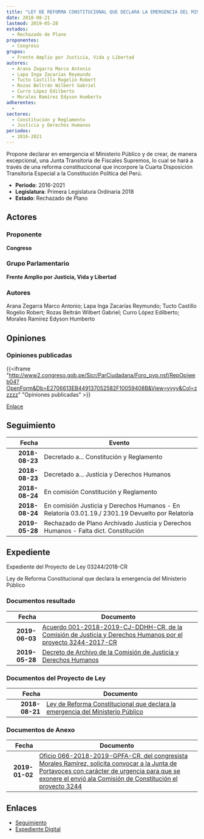 ```yaml
---
title: "LEY DE REFORMA CONSTITUCIONAL QUE DECLARA LA EMERGENCIA DEL MINISTERIO PÚBLICO"
date: 2018-08-21
lastmod: 2019-05-28
estados: 
  - Rechazado de Plano
proponentes: 
  - Congreso
grupos: 
  - Frente Amplio por Justicia, Vida y Libertad
autores: 
  - Arana Zegarra Marco Antonio
  - Lapa Inga Zacarías Reymundo
  - Tucto Castillo Rogelio Robert
  - Rozas Beltrán Wilbert Gabriel
  - Curro López Edilberto
  - Morales Ramírez Edyson Humberto
adherentes: 
  - 
sectores: 
  - Constitución y Reglamento
  - Justicia y Derechos Humanos
periodos: 
  - 2016-2021
---
```


Propone declarar en emergencia el Ministerio Público y de crear, de manera excepcional, una Junta Transitoria de Fiscales Supremos, lo cual se hará a través de una reforma constituciconal que incorpore la Cuarta Disposición Transitoria Especial a la Constitución Política del Perú.

- **Periodo**: 2016-2021
- **Legislatura**: Primera Legislatura Ordinaria 2018
- **Estado**: Rechazado de Plano

## Actores

### Proponente

**Congreso**

### Grupo Parlamentario

**Frente Amplio por Justicia, Vida y Libertad**

### Autores

Arana Zegarra Marco Antonio; Lapa Inga Zacarías Reymundo; Tucto Castillo Rogelio Robert; Rozas Beltrán Wilbert Gabriel; Curro López Edilberto; Morales Ramírez Edyson Humberto


## Opiniones

### Opiniones publicadas

{{<iframe "http://www2.congreso.gob.pe/Sicr/ParCiudadana/Foro_pvp.nsf/RepOpiweb04?OpenForm&Db=E2706613EB449137052582F10059408B&View=yyyy&Col=zzzzz" "Opiniones publicadas" >}}

[Enlace](http://www2.congreso.gob.pe/Sicr/ParCiudadana/Foro_pvp.nsf/RepOpiweb04?OpenForm&Db=E2706613EB449137052582F10059408B&View=yyyy&Col=zzzzz)

## Seguimiento

| Fecha | Evento |
|------:|--------|
| **2018-08-23** | Decretado a... Constitución y Reglamento|
| **2018-08-23** | Decretado a... Justicia y Derechos Humanos|
| **2018-08-24** | En comisión Constitución y Reglamento|
| **2018-08-24** | En comisión Justicia y Derechos Humanos - En Relatoría 03.01.19./ 2301.19 Devuelto por Relatoría|
| **2019-05-28** | Rechazado de Plano Archivado Justicia y Derechos Humanos - Falta dict. Constitución|


## Expediente

Expediente del Proyecto de Ley 03244/2018-CR

Ley de Reforma Constitucional que declara la emergencia del Ministerio Público


### Documentos resultado

| Fecha | Documento |
|------:|--------|
| **2019-06-03** | [Acuerdo 001-2018-2019-CJ-DDHH-CR, de la Comisión de Justicia y Derechos Humanos por el proyecto 3244-2017-CR](http://www.leyes.congreso.gob.pe/Documentos/2016_2021/Decretos/Archivamiento/DA0040620190603.pdf) |
| **2019-05-28** | [Decreto de Archivo de la Comisión de Justicia y Derechos Humanos](http://www.leyes.congreso.gob.pe/Documentos/2016_2021/Decretos/Archivamiento/DA0040620190528.pdf) |

### Documentos del Proyecto de Ley

| Fecha | Documento |
|------:|--------|
| **2018-08-21** | [Ley de Reforma Constitucional que declara la emergencia del Ministerio Público](http://www.leyes.congreso.gob.pe/Documentos/2016_2021/Proyectos_de_Ley_y_de_Resoluciones_Legislativas/PL0324420180821..pdf) |

### Documentos de Anexo

| Fecha | Documento |
|------:|--------|
| **2019-01-02** | [Oficio 066-2018-2019-GPFA-CR, del congresista Morales Ramírez, solicita convocar a la Junta de Portavoces con carácter de urgencia para que se exonere el envió ala Comisión de Constitución el proyecto 3244](http://www.leyes.congreso.gob.pe/Documentos/2016_2021/Oficios/Grupos_Parlamentarios/OFICIO-066-2018-2019-GPFA-CR.pdf) |

## Enlaces 

- [Seguimiento](http://www2.congreso.gob.pe/Sicr/TraDocEstProc/CLProLey2016.nsf/f7fff46988ca05b1052578e100829cc7/741bd440416b335f052582f0007e74a3?OpenDocument)
- [Expediente Digital](http://www2.congreso.gob.pe/Sicr/TraDocEstProc/CLProLey2016.nsf/f7fff46988ca05b1052578e100829cc7/741bd440416b335f052582f0007e74a3?OpenDocument&Click=05257FB7005EB655.eb71d0cf91d8294e05256cdf006b5706/$Body/0.1C6C)
